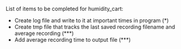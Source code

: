 List of items to be completed for humidity_cart:
- Create log file and write to it at important times in program (*)
- Create tmp file that tracks the last saved recording filename and average recording (***)
- Add average recording time to output file (***)